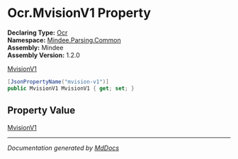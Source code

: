 ﻿<!--  
  <auto-generated>   
    The contents of this file were generated by a tool.  
    Changes to this file may be list if the file is regenerated  
  </auto-generated>   
-->

# Ocr.MvisionV1 Property

**Declaring Type:** [Ocr](../index.md)  
**Namespace:** [Mindee.Parsing.Common](../../index.md)  
**Assembly:** Mindee  
**Assembly Version:** 1.2.0

[MvisionV1](../../MvisionV1/index.md)

```csharp
[JsonPropertyName("mvision-v1")]
public MvisionV1 MvisionV1 { get; set; }
```

## Property Value

[MvisionV1](../../MvisionV1/index.md)

___

*Documentation generated by [MdDocs](https://github.com/ap0llo/mddocs)*
